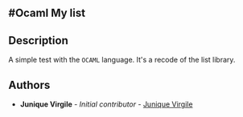 #Ocaml My list
---
## Description

A simple test with the `OCAML` language.
It's a recode of the list library.

## Authors

* **Junique Virgile** - *Initial contributor* - [Junique Virgile](https://github.com/werayn)
